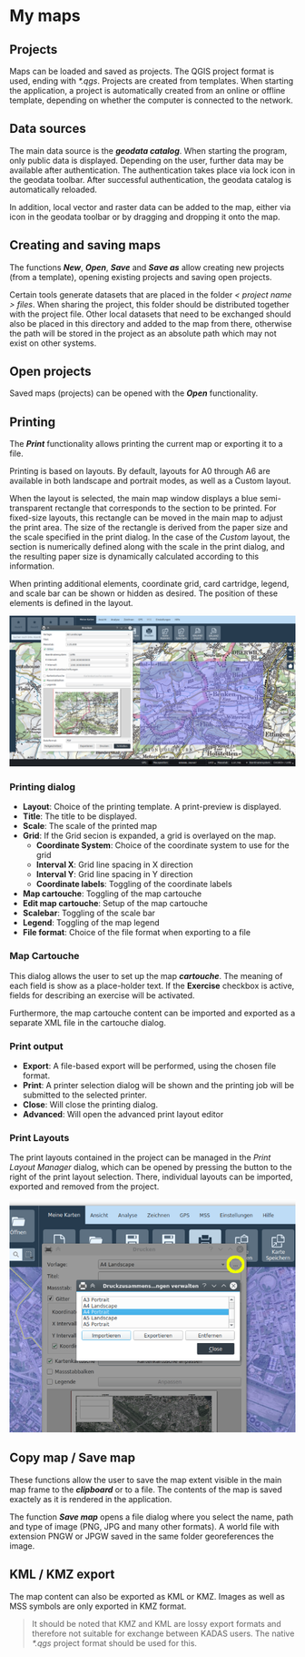<!-- WARNING: This file is autogenerated by csv2md.py -->
# My maps


## <a name="sec0"></a>Projects

Maps can be loaded and saved as projects. The QGIS project format is used, ending with _*.qgs_. Projects are created from templates. When starting the application, a project is automatically created from an online or offline template, depending on whether the computer is connected to the network.


## <a name="sec1"></a>Data sources

The main data source is the **_geodata catalog_**. When starting the program, only public data is displayed. Depending on the user, further data may be available after authentication. The authentication takes place via lock icon in the geodata toolbar. After successful authentication, the geodata catalog is automatically reloaded.

In addition, local vector and raster data can be added to the map, either via icon in the geodata toolbar or by dragging and dropping it onto the map.


## <a name="sec2"></a>Creating and saving maps

The functions **_New_**, **_Open_**, **_Save_** and **_Save as_** allow creating new projects (from a template), opening existing projects and saving open projects.

Certain tools generate datasets that are placed in the folder _< project name > files_. When sharing the project, this folder should be distributed together with the project file. Other local datasets that need to be exchanged should also be placed in this directory and added to the map from there, otherwise the path will be stored in the project as an absolute path which may not exist on other systems.


## <a name="sec3"></a>Open projects

Saved maps (projects) can be opened with the **_Open_** functionality.


## <a name="sec4"></a>Printing

The **_Print_** functionality allows printing the current map or exporting it to a file. 

Printing is based on layouts. By default, layouts for A0 through A6 are available in both landscape and portrait modes, as well as a Custom layout.


When the layout is selected, the main map window displays a blue semi-transparent rectangle that corresponds to the section to be printed. For fixed-size layouts, this rectangle can be moved in the main map to adjust the print area. The size of the rectangle is derived from the paper size and the scale specified in the print dialog. In the case of the _Custom_ layout, the section is numerically defined along with the scale in the print dialog, and the resulting paper size is dynamically calculated according to this information.


When printing additional elements, coordinate grid, card cartridge, legend, and scale bar can be shown or hidden as desired. The position of these elements is defined in the layout.

<img src="../media/image12.png" />

### Printing dialog

+ **Layout**: Choice of the printing template. A print-preview is displayed.
+ **Title**: The title to be displayed.
+ **Scale**: The scale of the printed map
+ **Grid**: If the Grid secion is expanded, a grid is overlayed on the map.
  + **Coordinate System**: Choice of the coordinate system to use for the grid
  + **Interval X**: Grid line spacing in X direction
  + **Interval Y**: Grid line spacing in Y direction
  + **Coordinate labels**: Toggling of the coordinate labels
+ **Map cartouche**: Toggling of the map cartouche
+ **Edit map cartouche**: Setup of the map cartouche
+ **Scalebar**: Toggling of the scale bar
+ **Legend**: Toggling of the map legend
+ **File format**: Choice of the file format when exporting to a file


### Map Cartouche

This dialog allows the user to set up the map **_cartouche_**. The meaning of each field is show as a place-holder text. If the **Exercise** checkbox is active, fields for describing an exercise will be activated.

Furthermore, the map cartouche content can be imported and exported as a separate XML file in the cartouche dialog.


### Print output

+ **Export**: A file-based export will be performed, using the chosen file format.
+ **Print**: A printer selection dialog will be shown and the printing job will be submitted to the selected printer.
+ **Close**: Will close the printing dialog.
+ **Advanced**: Will open the advanced print layout editor


### Print Layouts

The print layouts contained in the project can be managed in the *Print Layout Manager* dialog, which can be opened by pressing the button to the right of the print layout selection. There, individual layouts can be imported, exported and removed from the project.

<img src="../media/image12.1.png" />

## <a name="sec5"></a>Copy map / Save map

These functions allow the user to save the map extent visible in the main map frame to the **_clipboard_** or to a file. The contents of the map is saved exactely as it is rendered in the application.

The function **_Save map_** opens a file dialog where you select the name, path and type of image (PNG, JPG and many other formats). A world file with extension PNGW or JPGW saved in the same folder georeferences the image.


## <a name="sec6"></a>KML / KMZ export

The map content can also be exported as KML or KMZ. Images as well as MSS symbols are only exported in KMZ format.

> It should be noted that KMZ and KML are lossy export formats and therefore not suitable for exchange between KADAS users. The native _*.qgs_ project format should be used for this.


##


